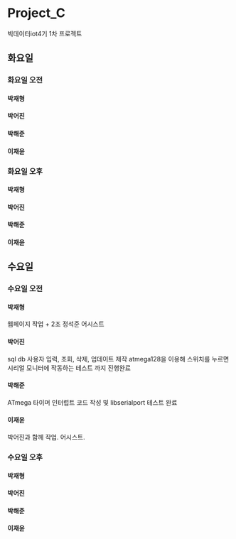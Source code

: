 # Project_C
빅데이터iot4기 1차 프로젝트

## 화요일

### 화요일 오전

#### 박재형
#### 박어진
#### 박해준
#### 이재윤

### 화요일 오후

#### 박재형
#### 박어진
#### 박해준
#### 이재윤

## 수요일

### 수요일 오전

#### 박재형
웹페이지 작업 + 2조 정석준 어시스트
#### 박어진
sql db 사용자 입력, 조회, 삭제, 업데이트 제작
atmega128을 이용해 스위치를 누르면 시리얼 모니터에 작동하는 테스트 까지 진행완료
#### 박해준
ATmega 타이머 인터럽트 코드 작성 및 libserialport 테스트 완료
#### 이재윤
박어진과 함께 작업. 어시스트.

### 수요일 오후

#### 박재형
#### 박어진
#### 박해준
#### 이재윤
